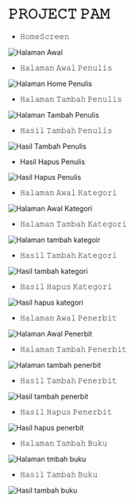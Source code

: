 # 𝙿𝚁𝙾𝙹𝙴𝙲𝚃 𝙿𝙰𝙼

* 𝙷𝚘𝚖𝚎𝚂𝚌𝚛𝚎𝚎𝚗


![Halaman Awal ](https://github.com/user-attachments/assets/a733867c-5c42-4940-bce0-be1d77a6ece5)


* 𝙷𝚊𝚕𝚊𝚖𝚊𝚗 𝙰𝚠𝚊𝚕 𝙿𝚎𝚗𝚞𝚕𝚒𝚜


![Halaman Home Penulis](https://github.com/user-attachments/assets/1a1af51e-ae60-478c-8fb4-87fbb2d0b794)


* 𝙷𝚊𝚕𝚊𝚖𝚊𝚗 𝚃𝚊𝚖𝚋𝚊𝚑 𝙿𝚎𝚗𝚞𝚕𝚒𝚜


![Halaman Tambah Penulis](https://github.com/user-attachments/assets/e23e0dd6-7784-47c9-a838-612099dcfc69)


* 𝙷𝚊𝚜𝚒𝚕 𝚃𝚊𝚖𝚋𝚊𝚑 𝙿𝚎𝚗𝚞𝚕𝚒𝚜


![Hasil Tambah Penulis](https://github.com/user-attachments/assets/e0be8c52-6fa7-437e-8e0c-579e8077ba26)


* Hasil Hapus Penulis


![Hasil Hapus Penulis](https://github.com/user-attachments/assets/2bfdc6df-c514-47b7-917f-33bef6406ca7)


* 𝙷𝚊𝚕𝚊𝚖𝚊𝚗 𝙰𝚠𝚊𝚕 𝙺𝚊𝚝𝚎𝚐𝚘𝚛𝚒


![Halaman  Awal Kategori](https://github.com/user-attachments/assets/3ca0e8bd-059f-4fd3-a7d1-ebe026ec91fe)


* 𝙷𝚊𝚕𝚊𝚖𝚊𝚗 𝚃𝚊𝚖𝚋𝚊𝚑 𝙺𝚊𝚝𝚎𝚐𝚘𝚛𝚒


![Halaman  tambah kategoir](https://github.com/user-attachments/assets/d26c2e7e-9f41-4859-a2f8-3545a719ee8e)


* 𝙷𝚊𝚜𝚒𝚕 𝚃𝚊𝚖𝚋𝚊𝚑 𝙺𝚊𝚝𝚎𝚐𝚘𝚛𝚒


![Hasil tambah kategori](https://github.com/user-attachments/assets/4123aeca-d4ba-4ad6-88ad-62b86825448f)


* 𝙷𝚊𝚜𝚒𝚕 𝙷𝚊𝚙𝚞𝚜 𝙺𝚊𝚝𝚎𝚐𝚘𝚛𝚒


![Hasil hapus kategori](https://github.com/user-attachments/assets/322ab3c0-ce9d-47f5-8777-d154bcd1fbff)


* 𝙷𝚊𝚕𝚊𝚖𝚊𝚗 𝙰𝚠𝚊𝚕 𝙿𝚎𝚗𝚎𝚛𝚋𝚒𝚝


![Halaman Awal Penerbit](https://github.com/user-attachments/assets/79e7fc2e-52e3-4026-ac42-39e159a19a5e)


* 𝙷𝚊𝚕𝚊𝚖𝚊𝚗 𝚃𝚊𝚖𝚋𝚊𝚑 𝙿𝚎𝚗𝚎𝚛𝚋𝚒𝚝


![Halaman tambah penerbit](https://github.com/user-attachments/assets/b871d18d-19d2-4e93-a5cc-3c77b4c5924d)


* 𝙷𝚊𝚜𝚒𝚕 𝚃𝚊𝚖𝚋𝚊𝚑 𝙿𝚎𝚗𝚎𝚛𝚋𝚒𝚝


![Hasil tambah penerbit](https://github.com/user-attachments/assets/3f55f9c2-0f22-42b0-80d7-e785207e23b8)


* 𝙷𝚊𝚜𝚒𝚕 𝙷𝚊𝚙𝚞𝚜 𝙿𝚎𝚗𝚎𝚛𝚋𝚒𝚝


![Hasil hapus penerbit](https://github.com/user-attachments/assets/41642753-7f7f-4589-b0a9-0c65d4e52023)


* 𝙷𝚊𝚕𝚊𝚖𝚊𝚗 𝚃𝚊𝚖𝚋𝚊𝚑 𝙱𝚞𝚔𝚞


![Halaman tmbah buku](https://github.com/user-attachments/assets/9ccf5705-f74c-44ef-8bfb-e2619d3b3fca)


* 𝙷𝚊𝚜𝚒𝚕 𝚃𝚊𝚖𝚋𝚊𝚑 𝙱𝚞𝚔𝚞


![Hasil tambah buku](https://github.com/user-attachments/assets/185024d5-5113-43bb-9eed-87756ae1648c)
